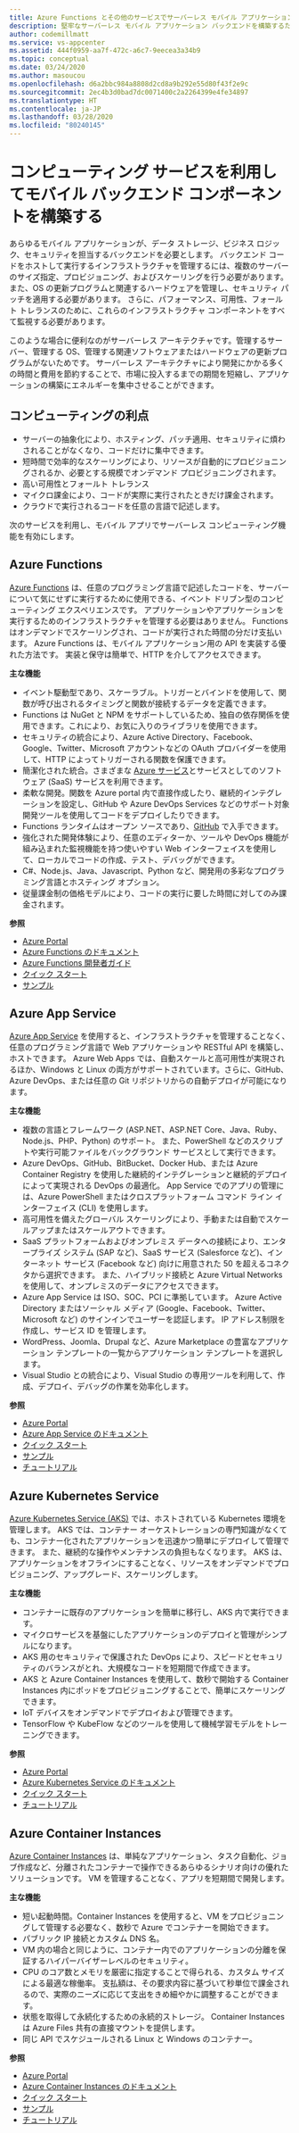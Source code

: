 ```yaml
---
title: Azure Functions とその他のサービスでサーバーレス モバイル アプリケーション バックエンドを構築する
description: 堅牢なサーバーレス モバイル アプリケーション バックエンドを構築するために使用されるコンピューティング サービスについて説明します。
author: codemillmatt
ms.service: vs-appcenter
ms.assetid: 444f0959-aa7f-472c-a6c7-9eecea3a34b9
ms.topic: conceptual
ms.date: 03/24/2020
ms.author: masoucou
ms.openlocfilehash: d6a2bbc984a8808d2cd8a9b292e55d80f43f2e9c
ms.sourcegitcommit: 2ec4b3d0bad7dc0071400c2a2264399e4fe34897
ms.translationtype: HT
ms.contentlocale: ja-JP
ms.lasthandoff: 03/28/2020
ms.locfileid: "80240145"
---
```

# <a name="build-mobile-back-end-components-with-compute-services"></a>コンピューティング サービスを利用してモバイル バックエンド コンポーネントを構築する
あらゆるモバイル アプリケーションが、データ ストレージ、ビジネス ロジック、セキュリティを担当するバックエンドを必要とします。 バックエンド コードをホストして実行するインフラストラクチャを管理するには、複数のサーバーのサイズ指定、プロビジョニング、およびスケーリングを行う必要があります。 また、OS の更新プログラムと関連するハードウェアを管理し、セキュリティ パッチを適用する必要があります。 さらに、パフォーマンス、可用性、フォールト トレランスのために、これらのインフラストラクチャ コンポーネントをすべて監視する必要があります。 

このような場合に便利なのがサーバーレス アーキテクチャです。管理するサーバー、管理する OS、管理する関連ソフトウェアまたはハードウェアの更新プログラムがないためです。 サーバーレス アーキテクチャにより開発にかかる多くの時間と費用を節約することで、市場に投入するまでの期間を短縮し、アプリケーションの構築にエネルギーを集中させることができます。

## <a name="benefits-of-compute"></a>コンピューティングの利点
- サーバーの抽象化により、ホスティング、パッチ適用、セキュリティに煩わされることがなくなり、コードだけに集中できます。
- 短時間で効率的なスケーリングにより、リソースが自動的にプロビジョニングされるか、必要とする規模でオンデマンド プロビジョニングされます。
- 高い可用性とフォールト トレランス
- マイクロ課金により、コードが実際に実行されたときだけ課金されます。
- クラウドで実行されるコードを任意の言語で記述します。

次のサービスを利用し、モバイル アプリでサーバーレス コンピューティング機能を有効にします。

## <a name="azure-functions"></a>Azure Functions
[Azure Functions](https://azure.microsoft.com/services/functions/) は、任意のプログラミング言語で記述したコードを、サーバーについて気にせずに実行するために使用できる、イベント ドリブン型のコンピューティング エクスペリエンスです。 アプリケーションやアプリケーションを実行するためのインフラストラクチャを管理する必要はありません。 Functions はオンデマンドでスケーリングされ、コードが実行された時間の分だけ支払います。 Azure Functions は、モバイル アプリケーション用の API を実装する優れた方法です。 実装と保守は簡単で、HTTP を介してアクセスできます。

**主な機能**
- イベント駆動型であり、スケーラブル。トリガーとバインドを使用して、関数が呼び出されるタイミングと関数が接続するデータを定義できます。
- Functions は NuGet と NPM をサポートしているため、独自の依存関係を使用できます。これにより、お気に入りのライブラリを使用できます。
- セキュリティの統合により、Azure Active Directory、Facebook、Google、Twitter、Microsoft アカウントなどの OAuth プロバイダーを使用して、HTTP によってトリガーされる関数を保護できます。
- 簡潔化された統合。さまざまな [Azure サービス](/azure/azure-functions/functions-overview)とサービスとしてのソフトウェア (SaaS) サービスを利用できます。
- 柔軟な開発。関数を Azure portal 内で直接作成したり、継続的インテグレーションを設定し、GitHub や Azure DevOps Services などのサポート対象開発ツールを使用してコードをデプロイしたりできます。
- Functions ランタイムはオープン ソースであり、[GitHub](https://github.com/azure/azure-webjobs-sdk-script) で入手できます。
- 強化された開発体験により、任意のエディターか、ツールや DevOps 機能が組み込まれた監視機能を持つ使いやすい Web インターフェイスを使用して、ローカルでコードの作成、テスト、デバッグができます。
- C#、Node.js、Java、Javascript、Python など、開発用の多彩なプログラミング言語とホスティング オプション。
- 従量課金制の価格モデルにより、コードの実行に要した時間に対してのみ課金されます。

**参照**
- [Azure Portal](https://portal.azure.com)
- [Azure Functions のドキュメント](/azure/azure-functions/)
- [Azure Functions 開発者ガイド](/azure/azure-functions/functions-reference)
- [クイック スタート](/azure/azure-functions/functions-create-first-function-vs-code)
- [サンプル](/samples/browse/?products=azure-functions&languages=csharp)

## <a name="azure-app-service"></a>Azure App Service
[Azure App Service](https://azure.microsoft.com/services/app-service/) を使用すると、インフラストラクチャを管理することなく、任意のプログラミング言語で Web アプリケーションや RESTful API を構築し、ホストできます。 Azure Web Apps では、自動スケールと高可用性が実現されるほか、Windows と Linux の両方がサポートされています。さらに、GitHub、Azure DevOps、または任意の Git リポジトリからの自動デプロイが可能になります。

**主な機能**
- 複数の言語とフレームワーク (ASP.NET、ASP.NET Core、Java、Ruby、Node.js、PHP、Python) のサポート。 また、PowerShell などのスクリプトや実行可能ファイルをバックグラウンド サービスとして実行できます。
- Azure DevOps、GitHub、BitBucket、Docker Hub、または Azure Container Registry を使用した継続的インテグレーションと継続的デプロイによって実現される DevOps の最適化。 App Service でのアプリの管理には、Azure PowerShell またはクロスプラットフォーム コマンド ライン インターフェイス (CLI) を使用します。
- 高可用性を備えたグローバル スケーリングにより、手動または自動でスケールアップまたはスケールアウトできます。
- SaaS プラットフォームおよびオンプレミス データへの接続により、エンタープライズ システム (SAP など)、SaaS サービス (Salesforce など)、インターネット サービス (Facebook など) 向けに用意された 50 を超えるコネクタから選択できます。 また、ハイブリッド接続と Azure Virtual Networks を使用して、オンプレミスのデータにアクセスできます。
- Azure App Service は ISO、SOC、PCI に準拠しています。 Azure Active Directory またはソーシャル メディア (Google、Facebook、Twitter、Microsoft など) のサインインでユーザーを認証します。 IP アドレス制限を作成し、サービス ID を管理します。
- WordPress、Joomla、Drupal など、Azure Marketplace の豊富なアプリケーション テンプレートの一覧からアプリケーション テンプレートを選択します。
- Visual Studio との統合により、Visual Studio の専用ツールを利用して、作成、デプロイ、デバッグの作業を効率化します。

**参照**
- [Azure Portal](https://portal.azure.com/)
- [Azure App Service のドキュメント](/azure/app-service/)
- [クイック スタート](/azure/app-service/app-service-web-get-started-dotnet)
- [サンプル](/azure/app-service/samples-cli)
- [チュートリアル](/azure/app-service/app-service-web-tutorial-dotnetcore-sqldb)

## <a name="azure-kubernetes-service"></a>Azure Kubernetes Service
[Azure Kubernetes Service (AKS)](https://azure.microsoft.com/services/kubernetes-service/) では、ホストされている Kubernetes 環境を管理します。 AKS では、コンテナー オーケストレーションの専門知識がなくても、コンテナー化されたアプリケーションを迅速かつ簡単にデプロイして管理できます。 また、継続的な操作やメンテナンスの負担もなくなります。 AKS は、アプリケーションをオフラインにすることなく、リソースをオンデマンドでプロビジョニング、アップグレード、スケーリングします。

**主な機能**
- コンテナーに既存のアプリケーションを簡単に移行し、AKS 内で実行できます。
- マイクロサービスを基盤にしたアプリケーションのデプロイと管理がシンプルになります。
- AKS 用のセキュリティで保護された DevOps により、スピードとセキュリティのバランスがとれ、大規模なコードを短期間で作成できます。
- AKS と Azure Container Instances を使用して、数秒で開始する Container Instances 内にポッドをプロビジョニングすることで、簡単にスケーリングできます。
- IoT デバイスをオンデマンドでデプロイおよび管理できます。
- TensorFlow や KubeFlow などのツールを使用して機械学習モデルをトレーニングできます。

**参照**
- [Azure Portal](https://portal.azure.com/)
- [Azure Kubernetes Service のドキュメント](/azure/aks/)
- [クイック スタート](/azure/aks/kubernetes-walkthrough-portal)
- [チュートリアル](/azure/aks/tutorial-kubernetes-prepare-app)

## <a name="azure-container-instances"></a>Azure Container Instances
[Azure Container Instances](https://azure.microsoft.com/services/container-instances/) は、単純なアプリケーション、タスク自動化、ジョブ作成など、分離されたコンテナーで操作できるあらゆるシナリオ向けの優れたソリューションです。 VM を管理することなく、アプリを短期間で開発します。

**主な機能**
- 短い起動時間。Container Instances を使用すると、VM をプロビジョニングして管理する必要なく、数秒で Azure でコンテナーを開始できます。
- パブリック IP 接続とカスタム DNS 名。
- VM 内の場合と同じように、コンテナー内でのアプリケーションの分離を保証するハイパーバイザーレベルのセキュリティ。
- CPU のコア数とメモリを厳密に指定することで得られる、カスタム サイズによる最適な稼働率。 支払額は、その要求内容に基づいて秒単位で課金されるので、実際のニーズに応じて支出をきめ細やかに調整することができます。
- 状態を取得して永続化するための永続的ストレージ。 Container Instances は Azure Files 共有の直接マウントを提供します。
- 同じ API でスケジュールされる Linux と Windows のコンテナー。

**参照**
- [Azure Portal](https://portal.azure.com/)
- [Azure Container Instances のドキュメント](/azure/container-instances/)
- [クイック スタート](/azure/container-instances/container-instances-quickstart-portal)
- [サンプル](https://azure.microsoft.com/resources/samples/?sort=0&term=aci)
- [チュートリアル](/azure/container-instances/container-instances-tutorial-prepare-app)